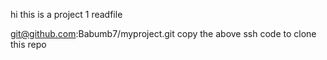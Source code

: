 hi this is a project 1 readfile

git@github.com:Babumb7/myproject.git
copy the above ssh code to clone this repo
